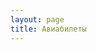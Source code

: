 ```yaml
---
layout: page
title: Авиабилеты
---
```


<!-- Box -->

<object data="http://airtickets.gds.md/ru/index.php?S2_WEB_ID=RUDMIN" width="100%" height="100%" type="text/html">
</object>
